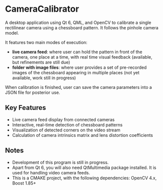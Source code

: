 # CameraCalibrator

A desktop application using Qt 6, QML, and OpenCV to calibrate a single rectilinear camera using a chessboard pattern. It follows the pinhole camera model.

It features two main modes of execution:
  - **live camera feed**: where user can hold the pattern in front of the camera, one place at a time, with real time visual feedback (available, but refinements are still due)
  - **folder with image files**: where user provides a set of pre-recorded images of the chessboard appearing in multiple places (not yet available, work still in progress)

When calibration is finished, user can save the camera parameters into a JSON file for posterior use.

## Key Features

*   Live camera feed display from connected cameras
*   Interactive, real-time detection of chessboard patterns
*   Visualization of detected corners on the video stream
*   Calculation of camera intrinsics matrix and lens distortion coefficients

## Notes
- Development of this program is still in progress.
- Apart from Qt 6, you will also need QtMultimedia package installed. It is used for handling video camera feeds.
- This is a CMAKE project, with the following dependencies: OpenCV 4.x, Boost 1.85+
